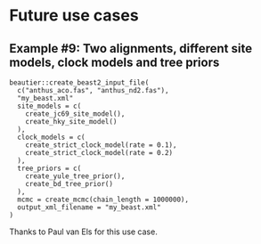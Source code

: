 # Future use cases

## Example #9: Two alignments, different site models, clock models and tree priors 

```
beautier::create_beast2_input_file(
  c("anthus_aco.fas", "anthus_nd2.fas"),
  "my_beast.xml"
  site_models = c(
    create_jc69_site_model(), 
    create_hky_site_model()
  ),
  clock_models = c(
    create_strict_clock_model(rate = 0.1), 
    create_strict_clock_model(rate = 0.2)
  ),
  tree_priors = c(
    create_yule_tree_prior(), 
    create_bd_tree_prior()
  ),
  mcmc = create_mcmc(chain_length = 1000000),
  output_xml_filename = "my_beast.xml"
)
```

Thanks to Paul van Els for this use case.

